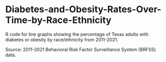 # Diabetes-and-Obesity-Rates-Over-Time-by-Race-Ethnicity
R code for line graphs showing the percentage of Texas adults with diabetes or obesity by race/ethnicity from 2011-2021.

Source: 2011-2021 Behavioral Risk Factor Surveillance System (BRFSS) data.

